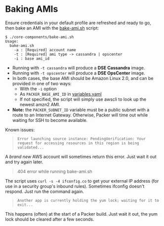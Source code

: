 # Baking AMIs

Ensure credentials in your default profile are refreshed and ready to go, then bake an AMI with the [bake-ami.sh](../core-components/bake-ami.sh)
script:
```
$ ./core-components/bake-ami.sh
Usage:
  bake-ami.sh
    -a : [Required] account name
    -t : [Required] ami type -> cassandra | opscenter
    -i : base ami_id
```
* Running with `-t cassandra` will produce a **DSE Cassandra** image.
* Running with `-t opscenter` will produce a **DSE OpsCenter** image.
* In both cases, the base AMI should be Amazon Linux 2.0, and can be provided in one of two ways:
  * With the `-i` option
  * As `PACKER_BASE_AMI_ID` in [variables.yaml](../configurations/default-account/variables.yaml)
  * If not specified, the script will simply use awscli to look up the newest amzn2 AMI.
* **Note:** the `PACKER_SUBNET_ID` variable must be a public subnet with a route to an Internet Gateway.  Otherwise, Packer
  will time out while waiting for SSH to become available.

Known issues:

> `Error launching source instance: PendingVerification: Your request for accessing resources in this region is being validated...`

A _brand new_ AWS account will sometimes return this error.  Just wait it out and try again later.

> 404 error while running bake-ami.sh

The script uses `curl -s -4 ifconfig.co` to get your external IP address (for use in a security group's inbound rules).
Sometimes ifconfig doesn't respond.  Just run the command again.

> `Another app is currently holding the yum lock; waiting for it to exit...`

This happens (often) at the start of a Packer build.  Just wait it out, the yum lock should be cleared after a few seconds.